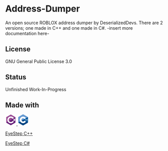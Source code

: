 # Address-Dumper
An open source ROBLOX address dumper by DeserializedDevs. There are 2 versions; one made in C++ and one made in C#. -insert more documentation here-

## License
GNU General Public License 3.0

## Status
Unfinished Work-In-Progress

## Made with
<a title="C#" href="https://www.w3schools.com/cs/default.asp">
    <img width="35" src="https://github.com/devicons/devicon/blob/master/icons/csharp/csharp-original.svg" alt="CSharp">
</a>
<a title="C++" href="https://www.learncpp.com/">
    <img width="35" src="https://github.com/devicons/devicon/blob/master/icons/cplusplus/cplusplus-original.svg" alt="CPP">
</a>


[EyeStep C++](https://github.com/thedoomed/EyeStep-CPP)

[EyeStep C#](https://github.com/thedoomed/EyeStep-CSharp)
